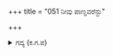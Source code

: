 +++
title = "051 ನೀವು ಪಾಣ್ಡವರೆನ್ದು"

+++

<details><summary>ಗದ್ಯ (ಕ.ಗ.ಪ) </summary>

51. ಈ ಅವಧಿಯಲ್ಲಿ ನೀವು ಪಾಂಡವರೆಂಬುದನ್ನು ಯಾವ ಮಾನವರೂ ತಿಳಿಯದಿರಲಿ. ಅನಂತರ ಈ ಲೋಕವನ್ನು ವೈಭವದಿಂದ ಪಾಲಿಸಿರಿ. ನಿಮಗೆ ದೈವಬಲವಿದೆ. ಯಾವುದು ಕೂಡಾ ಅಸಾಧ್ಯವಲ್ಲ. ಎಂದು ಮಗನಾದ ಧರ್ಮಜನನ್ನು ಮನ್ನಿಸಿ, ಪಾಂಡುಸುತರನ್ನು ಬೀಳ್ಗೊಟ್ಟನು.
</details>
